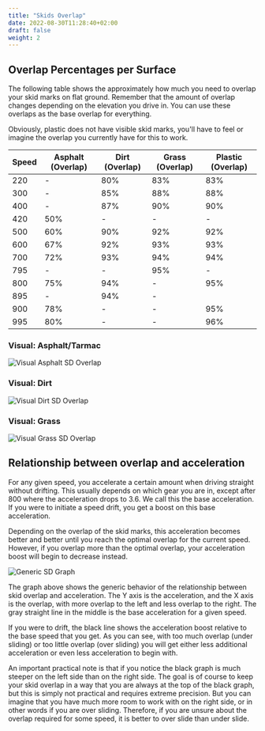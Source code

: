 ```yaml
---
title: "Skids Overlap"
date: 2022-08-30T11:28:40+02:00
draft: false
weight: 2
---
```


## Overlap Percentages per Surface
The following table shows the approximately how much you need to overlap your skid marks on flat ground. Remember that the amount of overlap changes depending on the elevation you drive in. You can use these overlaps as the base overlap for everything.

Obviously, plastic does not have visible skid marks, you'll have to feel or imagine the overlap you currently have for this to work.

| **Speed** | **Asphalt (Overlap)** | **Dirt (Overlap)** | **Grass (Overlap)** | **Plastic (Overlap)** |
|-----------|-----------------------|--------------------|---------------------|-----------------------|
| 220       |           -           |         80%        |         83%         |          83%          |
| 300       |           -           |         85%        |         88%         |          88%          |
| 400       |           -           |         87%        |         90%         |          90%          |
| 420       |          50%          |          -         |          -          |           -           |
| 500       |          60%          |         90%        |         92%         |          92%          |
| 600       |          67%          |         92%        |         93%         |          93%          |
| 700       |          72%          |         93%        |         94%         |          94%          |
| 795       |           -           |          -         |         95%         |           -           |
| 800       |          75%          |         94%        |          -          |          95%          |
| 895       |           -           |         94%        |          -          |                       |
| 900       |          78%          |          -         |          -          |          95%          |
| 995       |          80%          |          -         |          -          |          96%          |

### Visual: Asphalt/Tarmac
![Visual Asphalt SD Overlap](/img/visual_sd_overlap_asphalt.png)

### Visual: Dirt
![Visual Dirt SD Overlap](/img/visual_sd_overlap_dirt.png)

### Visual: Grass

![Visual Grass SD Overlap](/img/visual_sd_overlap_grass.png)

## Relationship between overlap and acceleration
For any given speed, you accelerate a certain amount when driving straight without drifting. This usually depends on which gear you are in, except after 800 where the acceleration drops to 3.6. We call this the base acceleration. If you were to initiate a speed drift, you get a boost on this base acceleration.

Depending on the overlap of the skid marks, this acceleration becomes better and better until you reach the optimal overlap for the current speed. However, if you overlap more than the optimal overlap, your acceleration boost will begin to decrease instead.

![Generic SD Graph](/img/generic_sd_graph.png)

The graph above shows the generic behavior of the relationship between skid overlap and acceleration. The Y axis is the acceleration, and the X axis is the overlap, with more overlap to the left and less overlap to the right. The gray straight line in the middle is the base acceleration for a given speed.

If you were to drift, the black line shows the acceleration boost relative to the base speed that you get. As you can see, with too much overlap (under sliding) or too little overlap (over sliding) you will get either less additional acceleration or even less acceleration to begin with.

An important practical note is that if you notice the black graph is much steeper on the left side than on the right side. The goal is of course to keep your skid overlap in a way that you are always at the top of the black graph, but this is simply not practical and requires extreme precision. But you can imagine that you have much more room to work with on the right side, or in other words if you are over sliding. Therefore, if you are unsure about the overlap required for some speed, it is better to over slide than under slide.
